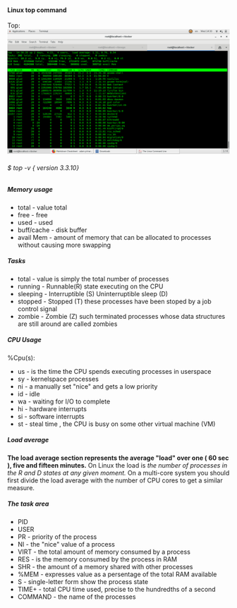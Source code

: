 #### Linux **top** command

Top:
![alt text](https://github.com/SergiiGlad/devops/blob/master/top.png "Top")

###### $ top -v { version 3.3.10}

##### Memory usage

 * total - value total 
 * free - free
 * used - used
 * buff/cache - disk buffer
 * avail Mem - amount of memory that can be allocated to processes without causing more swapping


##### Tasks

 * total - value is simply the total number of processes
 * running - Runnable(R) state executing on the CPU
 * sleeping - Interruptible (S) Uninterruptible sleep (D)
 * stopped - Stopped (T) these processes have been stoped by a job control signal
 * zombie - Zombie (Z) such terminated processes whose data structures are still around are called zombies 


##### CPU Usage
 
%Cpu(s):

 * us - is the time the CPU spends executing processes in userspace
 * sy - kernelspace processes
 * ni - a manually set "nice" and gets a low priority
 * id - idle
 * wa - waiting for I/O to complete
 * hi - hardware interrupts
 * si - software interrupts
 * st - steal time , the CPU is busy on some other virtual machine (VM)

##### Load average

**The load average section represents the average "load" over one ( 60 sec ), five and fifteen minutes.**
On Linux the load is *the number of processes in the R and D states at any given moment.*
On a multi-core system you should first divide the load average with the number of CPU cores to get a similar measure.

##### The task area

 * PID 
 * USER
 * PR - priority of the process
 * NI - the "nice" value of a process 
 * VIRT - the total amount of memory consumed by a process
 * RES - is the memory consumed by the process in RAM
 * SHR - the amount of a memory shared with other processes
 * %MEM - expresses value as a persentage of the total RAM available
 * S - single-letter form show the process state
 * TIME+ - total CPU time used, precise to the hundredths of a second
 * COMMAND - the name of the processes

 

